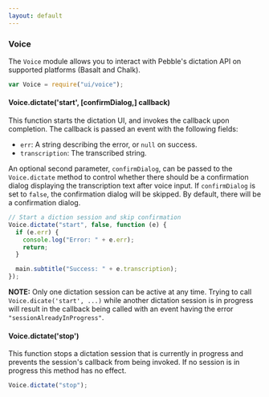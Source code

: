 ```yaml
---
layout: default
---
```


### Voice

[Voice]: #voice

The `Voice` module allows you to interact with Pebble's dictation API on supported platforms (Basalt and Chalk).

```js
var Voice = require("ui/voice");
```

#### Voice.dictate('start', [confirmDialog,] callback)

This function starts the dictation UI, and invokes the callback upon completion. The callback is passed an event with the following fields:

- `err`: A string describing the error, or `null` on success.
- `transcription`: The transcribed string.

An optional second parameter, `confirmDialog`, can be passed to the `Voice.dictate` method to control whether there should be a confirmation dialog displaying the transcription text after voice input. If `confirmDialog` is set to `false`, the confirmation dialog will be skipped. By default, there will be a confirmation dialog.

```js
// Start a diction session and skip confirmation
Voice.dictate("start", false, function (e) {
  if (e.err) {
    console.log("Error: " + e.err);
    return;
  }

  main.subtitle("Success: " + e.transcription);
});
```

**NOTE:** Only one dictation session can be active at any time. Trying to call `Voice.dicate('start', ...)` while another dictation session is in progress will result in the callback being called with an event having the error `"sessionAlreadyInProgress"`.

#### Voice.dictate('stop')

This function stops a dictation session that is currently in progress and prevents the session's callback from being invoked. If no session is in progress this method has no effect.

```js
Voice.dictate("stop");
```
